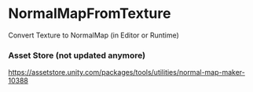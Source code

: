 # NormalMapFromTexture
Convert Texture to NormalMap (in Editor or Runtime)

### Asset Store (not updated anymore)
https://assetstore.unity.com/packages/tools/utilities/normal-map-maker-10388

